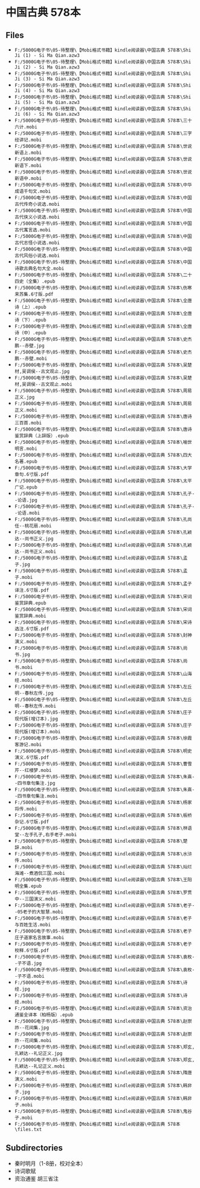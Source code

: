 # 中国古典 578本

## Files

- `F:/5000G电子书\05-待整理\【Mobi格式书籍】kindle阅读器\中国古典 578本\Shi Ji (1) - Si Ma Qian.azw3`
- `F:/5000G电子书\05-待整理\【Mobi格式书籍】kindle阅读器\中国古典 578本\Shi Ji (2) - Si Ma Qian.azw3`
- `F:/5000G电子书\05-待整理\【Mobi格式书籍】kindle阅读器\中国古典 578本\Shi Ji (3) - Si Ma Qian.azw3`
- `F:/5000G电子书\05-待整理\【Mobi格式书籍】kindle阅读器\中国古典 578本\Shi Ji (4) - Si Ma Qian.azw3`
- `F:/5000G电子书\05-待整理\【Mobi格式书籍】kindle阅读器\中国古典 578本\Shi Ji (5) - Si Ma Qian.azw3`
- `F:/5000G电子书\05-待整理\【Mobi格式书籍】kindle阅读器\中国古典 578本\Shi Ji (6) - Si Ma Qian.azw3`
- `F:/5000G电子书\05-待整理\【Mobi格式书籍】kindle阅读器\中国古典 578本\三十六计.mobi`
- `F:/5000G电子书\05-待整理\【Mobi格式书籍】kindle阅读器\中国古典 578本\三字经讲记.mobi`
- `F:/5000G电子书\05-待整理\【Mobi格式书籍】kindle阅读器\中国古典 578本\世说新语上.mobi`
- `F:/5000G电子书\05-待整理\【Mobi格式书籍】kindle阅读器\中国古典 578本\世说新语下.mobi`
- `F:/5000G电子书\05-待整理\【Mobi格式书籍】kindle阅读器\中国古典 578本\世说新语中.mobi`
- `F:/5000G电子书\05-待整理\【Mobi格式书籍】kindle阅读器\中国古典 578本\中华成语千句文.mobi`
- `F:/5000G电子书\05-待整理\【Mobi格式书籍】kindle阅读器\中国古典 578本\中国古代传奇小说选.mobi`
- `F:/5000G电子书\05-待整理\【Mobi格式书籍】kindle阅读器\中国古典 578本\中国古代侠义小说选.mobi`
- `F:/5000G电子书\05-待整理\【Mobi格式书籍】kindle阅读器\中国古典 578本\中国古代寓言选.mobi`
- `F:/5000G电子书\05-待整理\【Mobi格式书籍】kindle阅读器\中国古典 578本\中国古代志怪小说选.mobi`
- `F:/5000G电子书\05-待整理\【Mobi格式书籍】kindle阅读器\中国古典 578本\中国古代风俗小说选.mobi`
- `F:/5000G电子书\05-待整理\【Mobi格式书籍】kindle阅读器\中国古典 578本\中国诗歌古典名句大全.mobi`
- `F:/5000G电子书\05-待整理\【Mobi格式书籍】kindle阅读器\中国古典 578本\二十四史（全集）.epub`
- `F:/5000G电子书\05-待整理\【Mobi格式书籍】kindle阅读器\中国古典 578本\伤寒来苏集.6寸版.pdf`
- `F:/5000G电子书\05-待整理\【Mobi格式书籍】kindle阅读器\中国古典 578本\全唐诗（上）.epub`
- `F:/5000G电子书\05-待整理\【Mobi格式书籍】kindle阅读器\中国古典 578本\全唐诗（下）.epub`
- `F:/5000G电子书\05-待整理\【Mobi格式书籍】kindle阅读器\中国古典 578本\全唐诗（中）.epub`
- `F:/5000G电子书\05-待整理\【Mobi格式书籍】kindle阅读器\中国古典 578本\史杰鹏--赤壁.jpg`
- `F:/5000G电子书\05-待整理\【Mobi格式书籍】kindle阅读器\中国古典 578本\史杰鹏--赤壁.mobi`
- `F:/5000G电子书\05-待整理\【Mobi格式书籍】kindle阅读器\中国古典 578本\吴楚材,吴调侯--古文观止.jpg`
- `F:/5000G电子书\05-待整理\【Mobi格式书籍】kindle阅读器\中国古典 578本\吴楚材,吴调侯--古文观止.mobi`
- `F:/5000G电子书\05-待整理\【Mobi格式书籍】kindle阅读器\中国古典 578本\周易正义.jpg`
- `F:/5000G电子书\05-待整理\【Mobi格式书籍】kindle阅读器\中国古典 578本\周易正义.mobi`
- `F:/5000G电子书\05-待整理\【Mobi格式书籍】kindle阅读器\中国古典 578本\唐诗三百首.mobi`
- `F:/5000G电子书\05-待整理\【Mobi格式书籍】kindle阅读器\中国古典 578本\唐诗鉴赏辞典（上辞版）.epub`
- `F:/5000G电子书\05-待整理\【Mobi格式书籍】kindle阅读器\中国古典 578本\喻世明言.mobi`
- `F:/5000G电子书\05-待整理\【Mobi格式书籍】kindle阅读器\中国古典 578本\四大名著.epub`
- `F:/5000G电子书\05-待整理\【Mobi格式书籍】kindle阅读器\中国古典 578本\大学章句.6寸版.pdf`
- `F:/5000G电子书\05-待整理\【Mobi格式书籍】kindle阅读器\中国古典 578本\太平广记.epub`
- `F:/5000G电子书\05-待整理\【Mobi格式书籍】kindle阅读器\中国古典 578本\孔子--论语.jpg`
- `F:/5000G电子书\05-待整理\【Mobi格式书籍】kindle阅读器\中国古典 578本\孔子--论语.mobi`
- `F:/5000G电子书\05-待整理\【Mobi格式书籍】kindle阅读器\中国古典 578本\孔尚任--桃花扇.mobi`
- `F:/5000G电子书\05-待整理\【Mobi格式书籍】kindle阅读器\中国古典 578本\孔颖达--尚书正义.jpg`
- `F:/5000G电子书\05-待整理\【Mobi格式书籍】kindle阅读器\中国古典 578本\孔颖达--尚书正义.mobi`
- `F:/5000G电子书\05-待整理\【Mobi格式书籍】kindle阅读器\中国古典 578本\孟子.jpg`
- `F:/5000G电子书\05-待整理\【Mobi格式书籍】kindle阅读器\中国古典 578本\孟子.mobi`
- `F:/5000G电子书\05-待整理\【Mobi格式书籍】kindle阅读器\中国古典 578本\孟子译注.6寸版.pdf`
- `F:/5000G电子书\05-待整理\【Mobi格式书籍】kindle阅读器\中国古典 578本\宋词鉴赏辞典.epub`
- `F:/5000G电子书\05-待整理\【Mobi格式书籍】kindle阅读器\中国古典 578本\宋词鉴赏辞典.mobi`
- `F:/5000G电子书\05-待整理\【Mobi格式书籍】kindle阅读器\中国古典 578本\宋诗选注.6寸版.pdf`
- `F:/5000G电子书\05-待整理\【Mobi格式书籍】kindle阅读器\中国古典 578本\封神演义.mobi`
- `F:/5000G电子书\05-待整理\【Mobi格式书籍】kindle阅读器\中国古典 578本\尚书.jpg`
- `F:/5000G电子书\05-待整理\【Mobi格式书籍】kindle阅读器\中国古典 578本\尚书.mobi`
- `F:/5000G电子书\05-待整理\【Mobi格式书籍】kindle阅读器\中国古典 578本\山海经.mobi`
- `F:/5000G电子书\05-待整理\【Mobi格式书籍】kindle阅读器\中国古典 578本\左丘明--春秋左传.jpg`
- `F:/5000G电子书\05-待整理\【Mobi格式书籍】kindle阅读器\中国古典 578本\左丘明--春秋左传.mobi`
- `F:/5000G电子书\05-待整理\【Mobi格式书籍】kindle阅读器\中国古典 578本\庄子现代版(增订本).jpg`
- `F:/5000G电子书\05-待整理\【Mobi格式书籍】kindle阅读器\中国古典 578本\庄子现代版(增订本).mobi`
- `F:/5000G电子书\05-待整理\【Mobi格式书籍】kindle阅读器\中国古典 578本\徐霞客游记.mobi`
- `F:/5000G电子书\05-待整理\【Mobi格式书籍】kindle阅读器\中国古典 578本\明史演义.6寸版.pdf`
- `F:/5000G电子书\05-待整理\【Mobi格式书籍】kindle阅读器\中国古典 578本\曹雪芹--红楼梦.mobi`
- `F:/5000G电子书\05-待整理\【Mobi格式书籍】kindle阅读器\中国古典 578本\朱熹--四书章句集注.jpg`
- `F:/5000G电子书\05-待整理\【Mobi格式书籍】kindle阅读器\中国古典 578本\朱熹--四书章句集注.mobi`
- `F:/5000G电子书\05-待整理\【Mobi格式书籍】kindle阅读器\中国古典 578本\杨家将传.mobi`
- `F:/5000G电子书\05-待整理\【Mobi格式书籍】kindle阅读器\中国古典 578本\板桥杂记.6寸版.pdf`
- `F:/5000G电子书\05-待整理\【Mobi格式书籍】kindle阅读器\中国古典 578本\林语堂--左手孔子,右手老子.mobi`
- `F:/5000G电子书\05-待整理\【Mobi格式书籍】kindle阅读器\中国古典 578本\楚辞.mobi`
- `F:/5000G电子书\05-待整理\【Mobi格式书籍】kindle阅读器\中国古典 578本\水浒传.mobi`
- `F:/5000G电子书\05-待整理\【Mobi格式书籍】kindle阅读器\中国古典 578本\灿烂海滩--煮酒侃三国.mobi`
- `F:/5000G电子书\05-待整理\【Mobi格式书籍】kindle阅读器\中国古典 578本\王阳明全集.epub`
- `F:/5000G电子书\05-待整理\【Mobi格式书籍】kindle阅读器\中国古典 578本\罗贯中--三国演义.mobi`
- `F:/5000G电子书\05-待整理\【Mobi格式书籍】kindle阅读器\中国古典 578本\老子--05老子的大智慧.mobi`
- `F:/5000G电子书\05-待整理\【Mobi格式书籍】kindle阅读器\中国古典 578本\老子与百姓生活.mobi`
- `F:/5000G电子书\05-待整理\【Mobi格式书籍】kindle阅读器\中国古典 578本\老子庄子道家名言故事.mobi`
- `F:/5000G电子书\05-待整理\【Mobi格式书籍】kindle阅读器\中国古典 578本\老子校释.6寸版.pdf`
- `F:/5000G电子书\05-待整理\【Mobi格式书籍】kindle阅读器\中国古典 578本\袁枚--子不语.jpg`
- `F:/5000G电子书\05-待整理\【Mobi格式书籍】kindle阅读器\中国古典 578本\袁枚--子不语.mobi`
- `F:/5000G电子书\05-待整理\【Mobi格式书籍】kindle阅读器\中国古典 578本\诗经.jpg`
- `F:/5000G电子书\05-待整理\【Mobi格式书籍】kindle阅读器\中国古典 578本\诗经.mobi`
- `F:/5000G电子书\05-待整理\【Mobi格式书籍】kindle阅读器\中国古典 578本\资治通鉴全译本（柏杨版）.epub`
- `F:/5000G电子书\05-待整理\【Mobi格式书籍】kindle阅读器\中国古典 578本\赵崇祚--花间集.jpg`
- `F:/5000G电子书\05-待整理\【Mobi格式书籍】kindle阅读器\中国古典 578本\赵崇祚--花间集.mobi`
- `F:/5000G电子书\05-待整理\【Mobi格式书籍】kindle阅读器\中国古典 578本\郑玄,孔颖达--礼记正义.jpg`
- `F:/5000G电子书\05-待整理\【Mobi格式书籍】kindle阅读器\中国古典 578本\郑玄,孔颖达--礼记正义.mobi`
- `F:/5000G电子书\05-待整理\【Mobi格式书籍】kindle阅读器\中国古典 578本\隋唐演义.mobi`
- `F:/5000G电子书\05-待整理\【Mobi格式书籍】kindle阅读器\中国古典 578本\韩非子.jpg`
- `F:/5000G电子书\05-待整理\【Mobi格式书籍】kindle阅读器\中国古典 578本\韩非子.mobi`
- `F:/5000G电子书\05-待整理\【Mobi格式书籍】kindle阅读器\中国古典 578本\鬼谷子.mobi`
- `F:/5000G电子书\05-待整理\【Mobi格式书籍】kindle阅读器\中国古典 578本\files.txt`

## Subdirectories

- 秦时明月（1-8册，校对全本）
- 诗词歌赋
- 资治通鉴 胡三省注
